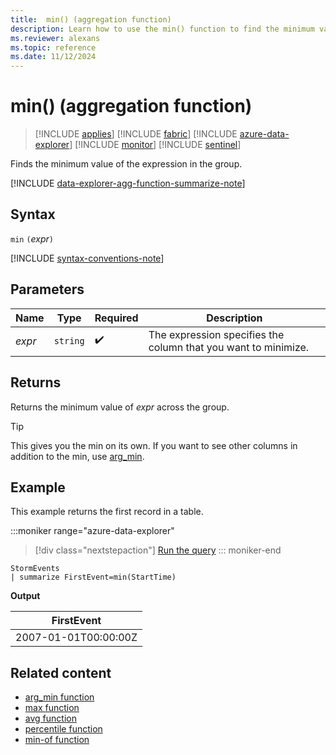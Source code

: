 ```yaml
---
title:  min() (aggregation function)
description: Learn how to use the min() function to find the minimum value in a group.
ms.reviewer: alexans
ms.topic: reference
ms.date: 11/12/2024
---
```

# min() (aggregation function)

> [!INCLUDE [applies](../includes/applies-to-version/applies.md)] [!INCLUDE [fabric](../includes/applies-to-version/fabric.md)] [!INCLUDE [azure-data-explorer](../includes/applies-to-version/azure-data-explorer.md)] [!INCLUDE [monitor](../includes/applies-to-version/monitor.md)] [!INCLUDE [sentinel](../includes/applies-to-version/sentinel.md)]

Finds the minimum value of the expression in the group.

[!INCLUDE [data-explorer-agg-function-summarize-note](../includes/agg-function-summarize-note.md)]

## Syntax

`min` `(`*expr*`)`

[!INCLUDE [syntax-conventions-note](../includes/syntax-conventions-note.md)]

## Parameters

| Name | Type | Required | Description |
|--|--|--|--|
| *expr* | `string` |  :heavy_check_mark: | The expression specifies the column that you want to minimize. |

## Returns

Returns the minimum value of *expr* across the group.

> [!TIP]
> This gives you the min on its own. If you want to see other columns in addition to the min, use [arg_min](arg-min-aggregation-function.md).

## Example

This example returns the first record in a table.

:::moniker range="azure-data-explorer"
> [!div class="nextstepaction"]
> <a href="https://dataexplorer.azure.com/clusters/help/databases/Samples?query=H4sIAAAAAAAAAwsuyS/KdS1LzSsp5qpRKC7NzU0syqxKVXDLLCouAYvb5mbmaQSXJBaVhGTmpmoCAMaAOl8xAAAA" target="_blank">Run the query</a>
::: moniker-end

```kusto
StormEvents
| summarize FirstEvent=min(StartTime)
```

**Output**

| FirstEvent |
|--|
| 2007-01-01T00:00:00Z |

## Related content

* [arg_min function](arg-min-aggregation-function.md)
* [max function](max-aggregation-function.md)
* [avg function](avg-aggregation-function.md)
* [percentile function](percentiles-aggregation-function.md)
* [min-of function](min-of-function.md)

